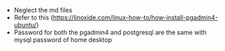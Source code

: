 - Neglect the md files
- Refer to this (https://linoxide.com/linux-how-to/how-install-pgadmin4-ubuntu/)
- Password for both the pgadmin4 and postgresql are the same with mysql password of home desktop
